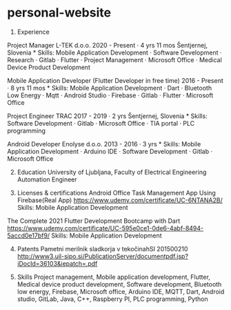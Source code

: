 # personal-website

1. Experience

Project Manager
L-TEK d.o.o.
2020 - Present · 4 yrs 11 mos
Šentjernej, Slovenia
    * 		Skills: Mobile Application Development · Software Development · Research · Gitlab · Flutter · Project Management · Microsoft Office · Medical Device Product Development


Mobile Application Developer (Flutter Developer in free time)
2016 - Present · 8 yrs 11 mos
    * 		Skills: Mobile Application Development · Dart · Bluetooth Low Energy · Mqtt · Android Studio · Firebase · Gitlab · Flutter · Microsoft Office


Project Engineer
TRAC
2017 - 2019 · 2 yrs
Šentjernej, Slovenia
    * 		Skills: Software Development · Gitlab · Microsoft Office · TIA portal · PLC programming

Android Developer
Enolyse d.o.o.
2013 - 2016 · 3 yrs
    * 		Skills: Mobile Application Development · Arduino IDE · Software Development · Gitlab · Microsoft Office


2. Education 
University of Ljubljana, Faculty of Electrical Engineering
Automation Engineer



3. Licenses & certifications
Android Office Task Management App Using Firebase(Real App)
https://www.udemy.com/certificate/UC-6NTANA2B/
Skills: Mobile Application Development	

The Complete 2021 Flutter Development Bootcamp with Dart
https://www.udemy.com/certificate/UC-595e0ce1-0de6-4abf-8494-5accd0e17bf9/
Skills: Mobile Application Development

4. Patents
Pametni merilnik sladkorja v tekočinahSI 201500210
http://www3.uil-sipo.si/PublicationServer/documentpdf.jsp?iDocId=36103&iepatch=.pdf


5. Skills
Project management, Mobile application development, Flutter, Medical device product development, Software development, Bluetooth low energy, Firebase, Microsoft office, Arduino IDE, MQTT, Dart, Android studio, GitLab, Java, C++, Raspberry PI, PLC programming, Python

